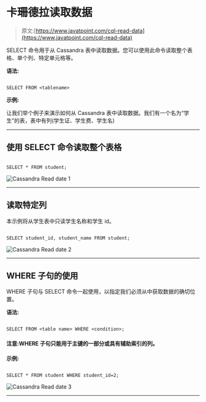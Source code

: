 # 卡珊德拉读取数据

> 原文:[https://www.javatpoint.com/cql-read-data](https://www.javatpoint.com/cql-read-data)

SELECT 命令用于从 Cassandra 表中读取数据。您可以使用此命令读取整个表格、单个列、特定单元格等。

**语法:**

```

SELECT FROM <tablename> 

```

**示例:**

让我们举个例子来演示如何从 Cassandra 表中读取数据。我们有一个名为“学生”的表，表中有列(学生证、学生费、学生名)

* * *

## 使用 SELECT 命令读取整个表格

```

SELECT * FROM student;

```

![Cassandra Read date 1](../Images/509cfea89c887c3d3d3504da622adec8.png)

* * *

## 读取特定列

本示例将从学生表中只读学生名称和学生 id。

```

SELECT student_id, student_name FROM student; 

```

![Cassandra Read date 2](../Images/4e26e885ea26320d30417cac4ad4b048.png)

* * *

## WHERE 子句的使用

WHERE 子句与 SELECT 命令一起使用，以指定我们必须从中获取数据的确切位置。

**语法:**

```

SELECT FROM <table name> WHERE <condition>; 

```

#### 注意:WHERE 子句只能用于主键的一部分或具有辅助索引的列。

**示例:**

```

SELECT * FROM student WHERE student_id=2;

```

![Cassandra Read date 3](../Images/5f678f4613a74257836289c3d2e2dd29.png)

* * *
